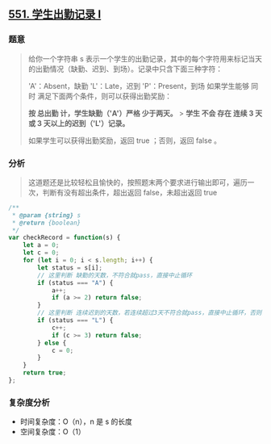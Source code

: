 ## [551. 学生出勤记录 I](https://leetcode-cn.com/problems/student-attendance-record-i/)

### 题意

> 给你一个字符串 s 表示一个学生的出勤记录，其中的每个字符用来标记当天的出勤情况（缺勤、迟到、到场）。记录中只含下面三种字符：
>
> 'A'：Absent，缺勤
> 'L'：Late，迟到
> 'P'：Present，到场
> 如果学生能够 同时 满足下面两个条件，则可以获得出勤奖励：
>
> **按 总出勤 计，学生缺勤（'A'）严格 少于两天。** > **学生 不会 存在 连续 3 天或 3 天以上的迟到（'L'）记录。**
>
> 如果学生可以获得出勤奖励，返回 true ；否则，返回 false 。

### 分析

> 这道题还是比较轻松且愉快的，按照题末两个要求进行输出即可，遍历一次，判断有没有超出条件，超出返回 false，未超出返回 true

```js
/**
 * @param {string} s
 * @return {boolean}
 */
var checkRecord = function(s) {
    let a = 0;
    let c = 0;
    for (let i = 0; i < s.length; i++) {
        let status = s[i];
        // 这里判断 缺勤的天数，不符合就pass，直接中止循环
        if (status === "A") {
            a++;
            if (a >= 2) return false;
        }
        // 这里判断 连续迟到的天数，若连续超过3天不符合就pass，直接中止循环，否则需要重置，因为条件中断了
        if (status === "L") {
            c++;
            if (c >= 3) return false;
        } else {
            c = 0;
        }
    }
    return true;
};
```

### 复杂度分析

-   时间复杂度：O（n），n 是 s 的长度
-   空间复杂度：O（1）
